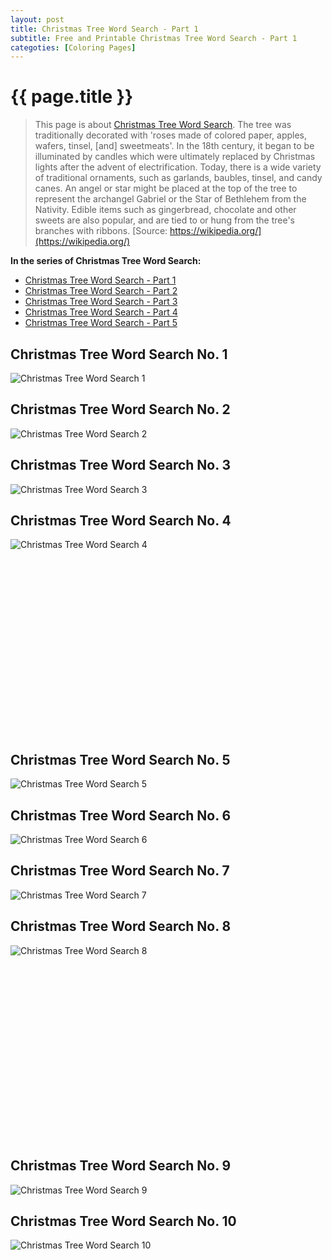 ```yaml
---
layout: post
title: Christmas Tree Word Search - Part 1
subtitle: Free and Printable Christmas Tree Word Search - Part 1
categoties: [Coloring Pages]
---
```

{{ page.title }}
================
> This page is about [Christmas Tree Word Search](https://freecoloringpages.github.io/). The tree was traditionally decorated with 'roses made of colored paper, apples, wafers, tinsel, [and] sweetmeats'. In the 18th century, it began to be illuminated by candles which were ultimately replaced by Christmas lights after the advent of electrification. Today, there is a wide variety of traditional ornaments, such as garlands, baubles, tinsel, and candy canes. An angel or star might be placed at the top of the tree to represent the archangel Gabriel or the Star of Bethlehem from the Nativity. Edible items such as gingerbread, chocolate and other sweets are also popular, and are tied to or hung from the tree's branches with ribbons. [Source: https://wikipedia.org/](https://wikipedia.org/)

**In the series of Christmas Tree Word Search:**

* [Christmas Tree Word Search - Part 1](https://freecoloringpages.github.io/2017/11/21/Christmas-Tree-Word-Search-part-1.html)
* [Christmas Tree Word Search - Part 2](https://freecoloringpages.github.io/2017/11/21/Christmas-Tree-Word-Search-part-2.html)
* [Christmas Tree Word Search - Part 3](https://freecoloringpages.github.io/2017/11/21/Christmas-Tree-Word-Search-part-3.html)
* [Christmas Tree Word Search - Part 4](https://freecoloringpages.github.io/2017/11/21/Christmas-Tree-Word-Search-part-4.html)
* [Christmas Tree Word Search - Part 5](https://freecoloringpages.github.io/2017/11/21/Christmas-Tree-Word-Search-part-5.html)

## Christmas Tree Word Search No. 1
![Christmas Tree Word Search 1](https://freecoloringpages.github.io/img/Christmas-Tree-Word-Search%20(1).jpg "Christmas Tree Word Search 1")

## Christmas Tree Word Search No. 2
![Christmas Tree Word Search 2](https://freecoloringpages.github.io/img/Christmas-Tree-Word-Search%20(2).jpg "Christmas Tree Word Search 2")

## Christmas Tree Word Search No. 3
![Christmas Tree Word Search 3](https://freecoloringpages.github.io/img/Christmas-Tree-Word-Search%20(3).jpg "Christmas Tree Word Search 3")

## Christmas Tree Word Search No. 4
![Christmas Tree Word Search 4](https://freecoloringpages.github.io/img/Christmas-Tree-Word-Search%20(4).jpg "Christmas Tree Word Search 4")

<script async src="//pagead2.googlesyndication.com/pagead/js/adsbygoogle.js"></script><!-- Texxtonly --><ins class="adsbygoogle" style="display:inline-block;width:336px;height:280px" data-ad-client="ca-pub-6753140515841889" data-ad-slot="3207852233"></ins><script>(adsbygoogle = window.adsbygoogle || []).push({}); </script>

## Christmas Tree Word Search No. 5
![Christmas Tree Word Search 5](https://freecoloringpages.github.io/img/Christmas-Tree-Word-Search%20(5).jpg "Christmas Tree Word Search 5")

## Christmas Tree Word Search No. 6
![Christmas Tree Word Search 6](https://freecoloringpages.github.io/img/Christmas-Tree-Word-Search%20(6).jpg "Christmas Tree Word Search 6")

## Christmas Tree Word Search No. 7
![Christmas Tree Word Search 7](https://freecoloringpages.github.io/img/Christmas-Tree-Word-Search%20(7).jpg "Christmas Tree Word Search 7")

## Christmas Tree Word Search No. 8
![Christmas Tree Word Search 8](https://freecoloringpages.github.io/img/Christmas-Tree-Word-Search%20(8).jpg "Christmas Tree Word Search 8")

<script async src="//pagead2.googlesyndication.com/pagead/js/adsbygoogle.js"></script><!-- Texxtonly --><ins class="adsbygoogle" style="display:inline-block;width:336px;height:280px" data-ad-client="ca-pub-6753140515841889" data-ad-slot="3207852233"></ins><script>(adsbygoogle = window.adsbygoogle || []).push({}); </script>

## Christmas Tree Word Search No. 9
![Christmas Tree Word Search 9](https://freecoloringpages.github.io/img/Christmas-Tree-Word-Search%20(9).jpg "Christmas Tree Word Search 9")

## Christmas Tree Word Search No. 10
![Christmas Tree Word Search 10](https://freecoloringpages.github.io/img/Christmas-Tree-Word-Search%20(10).jpg "Christmas Tree Word Search 10")


